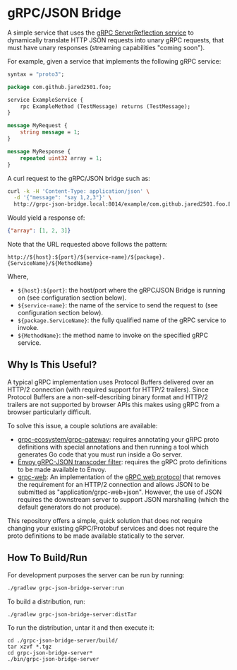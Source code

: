 # gRPC/JSON Bridge

A simple service that uses the [gRPC ServerReflection service](https://github.com/grpc/grpc/blob/master/src/proto/grpc/reflection/v1alpha/reflection.proto) to dynamically translate HTTP JSON requests into unary gRPC requests, that must have unary responses (streaming capabilities "coming soon").

For example, given a service that implements the following gRPC service:

```proto
syntax = "proto3";

package com.github.jared2501.foo;

service ExampleService {
    rpc ExampleMethod (TestMessage) returns (TestMessage);
}

message MyRequest {
    string message = 1;
}

message MyResponse {
    repeated uint32 array = 1;
}
```

A curl request to the gRPC/JSON bridge such as:

```bash
curl -k -H 'Content-Type: application/json' \
  -d '{"message": "say 1,2,3"}' \
  http://grpc-json-bridge.local:8014/example/com.github.jared2501.foo.ExampleService/ExampleMethod
```

Would yield a response of:

```json
{"array": [1, 2, 3]}
```

Note that the URL requested above follows the pattern:

```
http://${host}:${port}/${service-name}/${package}.{ServiceName}/${MethodName}
```

Where,

- `${host}:${port}`: the host/port where the gRPC/JSON Bridge is running on (see configuration section below).
- `${service-name}`: the name of the service to send the request to (see configuration section below).
- `${package.ServiceName}`: the fully qualified name of the gRPC service to invoke.
- `${MethodName}`: the method name to invoke on the specified gRPC service.

## Why Is This Useful?

A typical gRPC implementation uses Protocol Buffers delivered over an HTTP/2 connection (with required support for HTTP/2 trailers). Since Protocol Buffers are a non-self-describing binary format and HTTP/2 trailers are not supported by browser APIs this makes using gRPC from a browser particularly difficult.

To solve this issue, a couple solutions are available:

- [grpc-ecosystem/grpc-gateway](https://github.com/grpc-ecosystem/grpc-gateway): requires annotating your gRPC proto definitions with special annotations and then running a tool which generates Go code that you must run inside a Go server.
- [Envoy gRPC-JSON transcoder filter](https://www.envoyproxy.io/docs/envoy/latest/api-v1/http_filters/grpc_json_transcoder_filter): requires the gRPC proto definitions to be made available to Envoy.
- [grpc-web](https://github.com/improbable-eng/grpc-web): An implementation of the [gRPC web protocol](https://github.com/grpc/grpc/blob/master/doc/PROTOCOL-WEB.md) that removes the requirement for an HTTP/2 connection and allows JSON to be submitted as "application/grpc-web+json". However, the use of JSON requires the downstream server to support JSON marshalling (which the default generators do not produce).

This repository offers a simple, quick solution that does not require changing your existing gRPC/Protobuf services and does not require the proto definitions to be made available statically to the server.

## How To Build/Run

For development purposes the server can be run by running:

```bash
./gradlew grpc-json-bridge-server:run
```

To build a distribution, run:

```
./gradlew grpc-json-bridge-server:distTar
```

To run the distribution, untar it and then execute it:

```
cd ./grpc-json-bridge-server/build/
tar xzvf *.tgz
cd grpc-json-bridge-server*
./bin/grpc-json-bridge-server
```
